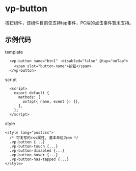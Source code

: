 # vp-button

按钮组件，该组件目前仅支持tap事件，PC端的点击事件暂未支持。

## 示例代码

template

      <vp-button name="btn1" :disabled="false" @tap="onTap">
        <span slot="button-name">按钮</span>
      </vp-button>

script

      <script>
        export default {
          methods: {
            onTap({ name, event }) {},
          },
        };
      </script>

style

    <style lang="postcss">
      /* 可复写的css属性, 基本单位为em */
      .vp-button {...}
      .vp-button-touch {...}
      .vp-button-disabled {...}
      .vp-button-hover {...}
      .vp-button-has-tapped {...}
    </style>

